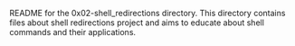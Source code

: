 README for the 0x02-shell_redirections directory. This directory contains files about shell redirections project and aims to educate about shell commands and their applications.